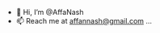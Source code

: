 - 👋 Hi, I’m @AffaNash
- 📫 Reach me at affannash@gmail.com ...

<!---
AffaNash/AffaNash is a ✨ special ✨ repository because its `README.md` (this file) appears on your GitHub profile.
You can click the Preview link to take a look at your changes.
--->
